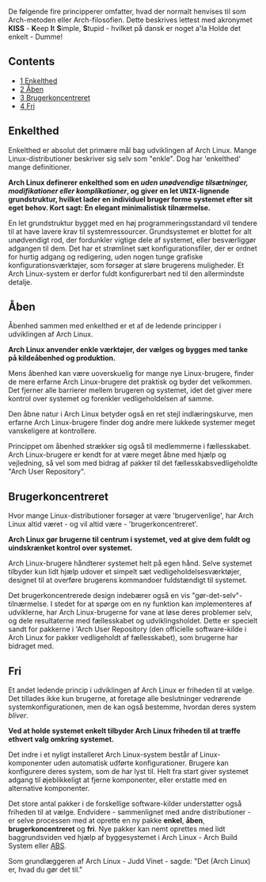 De følgende fire principperer omfatter, hvad der normalt henvises til som Arch-metoden eller Arch-filosofien.
Dette beskrives lettest med akronymet **KISS** - **K**eep **I**t **S**imple, **S**tupid - hvilket på dansk er noget a'la Holde det enkelt - Dumme!

## Contents

*   [1 Enkelthed](#Enkelthed)
*   [2 Åben](#.C3.85ben)
*   [3 Brugerkoncentreret](#Brugerkoncentreret)
*   [4 Fri](#Fri)

## Enkelthed

Enkelthed er absolut det primære mål bag udviklingen af Arch Linux. Mange Linux-distributioner beskriver sig selv som "enkle". Dog har 'enkelthed' mange definitioner.

**Arch Linux definerer enkelthed som en *uden unødvendige tilsætninger, modifikationer eller komplikationer*, og giver en let <tt>UNIX</tt>-lignende grundstruktur, hvilket lader en individuel bruger forme systemet efter sit eget behov. Kort sagt: En elegant minimalistisk tilnærmelse.**

En let grundstruktur bygget med en høj programmeringsstandard vil tendere til at have lavere krav til systemressourcer. Grundsystemet er blottet for alt unødvendigt rod, der fordunkler vigtige dele af systemet, eller besværliggør adgangen til dem. Det har et strømlinet sæt konfigurationsfiler, der er ordnet for hurtig adgang og redigering, uden nogen tunge grafiske konfigurationsværktøjer, som forsøger at sløre brugerens muligheder. Et Arch Linux-system er derfor fuldt konfigurerbart ned til den allermindste detalje.

## Åben

Åbenhed sammen med enkelthed er et af de ledende principper i udviklingen af Arch Linux.

**Arch Linux anvender enkle værktøjer, der vælges og bygges med tanke på kildeåbenhed og produktion.**

Mens åbenhed kan være uoverskuelig for mange nye Linux-brugere, finder de mere erfarne Arch Linux-brugere det praktisk og byder det velkommen. Det fjerner alle barrierer mellem brugeren og systemet, idet det giver mere kontrol over systemet og forenkler vedligeholdelsen af samme.

Den åbne natur i Arch Linux betyder også en ret stejl indlæringskurve, men erfarne Arch Linux-brugere finder dog andre mere lukkede systemer meget vanskeligere at kontrollere.

Princippet om åbenhed strækker sig også til medlemmerne i fællesskabet. Arch Linux-brugere er kendt for at være meget åbne med hjælp og vejledning, så vel som med bidrag af pakker til det fællesskabsvedligeholdte "Arch User Repository".

## Brugerkoncentreret

Hvor mange Linux-distributioner forsøger at være 'brugervenlige', har Arch Linux altid været - og vil altid være - 'brugerkoncentreret'.

**Arch Linux gør brugerne til centrum i systemet, ved at give dem fuldt og uindskrænket kontrol over systemet.**

Arch Linux-brugere håndterer systemet helt på egen hånd. Selve systemet tilbyder kun lidt hjælp udover et simpelt sæt vedligeholdelsesværktøjer, designet til at overføre brugerens kommandoer fuldstændigt til systemet.

Det brugerkoncentrerede design indebærer også en vis "gør-det-selv"-tilnærmelse. I stedet for at spørge om en ny funktion kan implementeres af udviklerne, har Arch Linux-brugerne for vane at løse deres problemer selv, og dele resultaterne med fællesskabet og udviklingsholdet. Dette er specielt sandt for pakkerne i 'Arch User Repository (den officielle software-kilde i Arch Linux for pakker vedligeholdt af fællesskabet), som brugerne har bidraget med.

## Fri

Et andet ledende princip i udviklingen af Arch Linux er friheden til at vælge. Det tillades ikke kun brugerne, at foretage alle beslutninger vedrørende systemkonfigurationen, men de kan også bestemme, hvordan deres system *bliver*.

**Ved at holde systemet enkelt tilbyder Arch Linux friheden til at træffe ethvert valg omkring systemet.**

Det indre i et nyligt installeret Arch Linux-system består af Linux-komponenter uden automatisk udførte konfigurationer. Brugere kan konfigurere deres system, som de har lyst til. Helt fra start giver systemet adgang til øjeblikkeligt at fjerne komponenter, eller erstatte med en alternative komponenter.

Det store antal pakker i de forskellige software-kilder understøtter også friheden til at vælge. Endvidere - sammenlignet med andre distributioner - er selve processen med at oprette en ny pakke **enkel**, **åben**, **brugerkoncentreret** og **fri**.
Nye pakker kan nemt oprettes med lidt baggrundsviden ved hjælp af byggesystemet i Arch Linux - Arch Build System eller [ABS](/index.php/ABS_(Dansk) "ABS (Dansk)").

Som grundlæggeren af Arch Linux - Judd Vinet - sagde: "Det (Arch Linux) er, hvad du gør det til."
